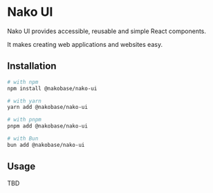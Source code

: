 # Nako UI

Nako UI provides accessible, reusable and simple React components.

It makes creating web applications and websites easy.

## Installation

```bash
# with npm
npm install @nakobase/nako-ui

# with yarn
yarn add @nakobase/nako-ui

# with pnpm
pnpm add @nakobase/nako-ui

# with Bun
bun add @nakobase/nako-ui
```

## Usage

TBD
